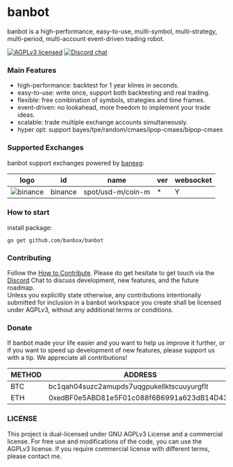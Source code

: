 
banbot
=======

banbot is a high-performance, easy-to-use, multi-symbol, multi-strategy, multi-period, multi-account event-driven trading robot.

[![AGPLv3 licensed][agpl-badge]][agpl-url]
[![Discord chat][discord-badge]][discord-url]

[agpl-badge]: https://img.shields.io/badge/license-AGPL--v3-green.svg
[agpl-url]: https://github.com/banbox/banbot/blob/develop/LICENSE
[discord-badge]: https://img.shields.io/discord/1289838115325743155.svg?logo=discord&style=flat-square
[discord-url]: https://discord.com/invite/XXjA8ctqga

### Main Features
* high-performance: backtest for 1 year klines in seconds.
* easy-to-use: write once, support both backtesting and real trading.
* flexible: free combination of symbols, strategies and time frames.
* event-driven: no lookahead, more freedom to implement your trade ideas.
* scalable: trade multiple exchange accounts simultaneously.
* hyper opt: support bayes/tpe/random/cmaes/ipop-cmaes/bipop-cmaes

### Supported Exchanges
banbot support exchanges powered by [banexg](https://github/banbox/banexg):

| logo                                                                                                            | id      | name              | ver | websocket | 
|-----------------------------------------------------------------------------------------------------------------|---------|-------------------|-----|-----------|
| ![binance](https://user-images.githubusercontent.com/1294454/29604020-d5483cdc-87ee-11e7-94c7-d1a8d9169293.jpg) | binance | spot/usd-m/coin-m | *   | Y         |

### How to start
install package:
```shell
go get github.com/banbox/banbot
```

### Contributing
Follow the [How to Contribute](/doc/contribute.md). Please do get hesitate to get touch via the [Discord](https://discord.com/invite/XXjA8ctqga) Chat to discuss development, new features, and the future roadmap.  
Unless you explicitly state otherwise, any contributions intentionally submitted for inclusion in a banbot workspace you create shall be licensed under AGPLv3, without any additional terms or conditions.

### Donate
If banbot made your life easier and you want to help us improve it further, or if you want to speed up development of new features, please support us with a tip. We appreciate all contributions!  

| METHOD | ADDRESS                                    |
|--------|--------------------------------------------|
| BTC    | bc1qah04suzc2amupds7uqgpukellktscuuyurgflt |
| ETH    | 0xedBF0e5ABD81e5F01c088f6B6991a623dB14D43b |

### LICENSE
This project is dual-licensed under GNU AGPLv3 License and a commercial license. For free use and modifications of the code, you can use the AGPLv3 license. If you require commercial license with different terms, please contact me.
